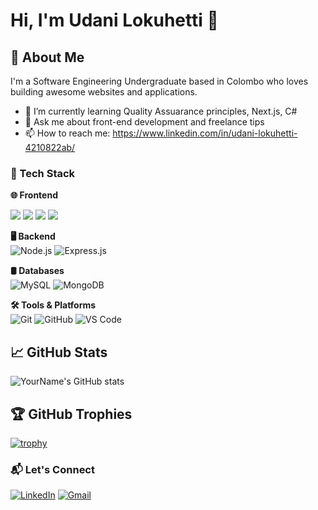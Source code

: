 # Hi, I'm Udani Lokuhetti 👋

## 🚀 About Me
I'm a Software Engineering Undergraduate based in Colombo who loves building awesome websites and applications.

- 🌱 I’m currently learning Quality Assuarance principles, Next.js, C#
- 💬 Ask me about front-end development and freelance tips
- 📫 How to reach me: https://www.linkedin.com/in/udani-lokuhetti-4210822ab/

### 🧰 Tech Stack

**🌐 Frontend**  
<p align="left"> <img src="https://img.shields.io/badge/HTML5-E34F26?style=for-the-badge&logo=html5&logoColor=white"/> <img src="https://img.shields.io/badge/CSS3-1572B6?style=for-the-badge&logo=css3&logoColor=white"/> <img src="https://img.shields.io/badge/JavaScript-F7DF1E?style=for-the-badge&logo=javascript&logoColor=black"/> <img src="https://img.shields.io/badge/React-61DAFB?style=for-the-badge&logo=react&logoColor=black"/> </p>

**🖥️ Backend**  
![Node.js](https://img.shields.io/badge/-Node.js-339933?style=flat-square&logo=node.js&logoColor=white)
![Express.js](https://img.shields.io/badge/-Express.js-000000?style=flat-square&logo=express&logoColor=white)

**🛢️ Databases**  
![MySQL](https://img.shields.io/badge/-MySQL-4479A1?style=flat-square&logo=mysql&logoColor=white)
![MongoDB](https://img.shields.io/badge/-MongoDB-4EA94B?style=flat-square&logo=mongodb&logoColor=white)

**🛠 Tools & Platforms**  
![Git](https://img.shields.io/badge/-Git-F05032?style=flat-square&logo=git&logoColor=white)
![GitHub](https://img.shields.io/badge/-GitHub-181717?style=flat-square&logo=github&logoColor=white)
![VS Code](https://img.shields.io/badge/-VS%20Code-007ACC?style=flat-square&logo=visual-studio-code&logoColor=white)

## 📈 GitHub Stats
![YourName's GitHub stats](https://github-readme-stats.vercel.app/api?username=udanilokuhetti92&show_icons=true&theme=tokyonight)

## 🏆 GitHub Trophies
[![trophy](https://github-profile-trophy.vercel.app/?username=udanilokuhetti92&theme=onedark)](https://github.com/ryo-ma/github-profile-trophy)

### 📬 Let's Connect

[![LinkedIn](https://img.shields.io/badge/-LinkedIn-blue?style=flat-square&logo=linkedin)](https://linkedin.com/in/yourusername)
[![Gmail](https://img.shields.io/badge/-Email-red?style=flat-square&logo=gmail&logoColor=white)](mailto:youremail@example.com)
